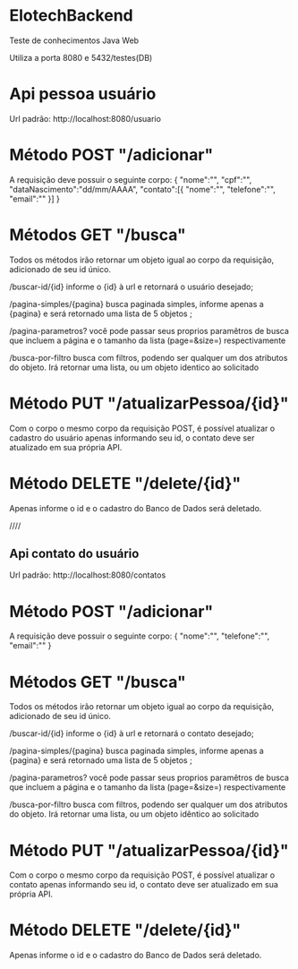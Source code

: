 # ElotechBackend
Teste de conhecimentos Java Web

Utiliza a porta 8080 e 5432/testes(DB)

# Api pessoa usuário
Url padrão: http://localhost:8080/usuario

# Método POST  "/adicionar"
A requisição deve possuir o seguinte corpo:
{
"nome":"",
"cpf":"",
"dataNascimento":"dd/mm/AAAA",
"contato":[{
    "nome":"",
    "telefone":"",
    "email":""
}]
}

# Métodos GET "/busca"
Todos os métodos irão retornar um objeto igual ao corpo da requisição, adicionado de seu id único.

/buscar-id/{id} informe o {id} à url e retornará o usuário desejado;

/pagina-simples/{pagina} busca paginada simples, informe apenas a {pagina} e será retornado uma lista de 5 objetos ;

/pagina-parametros? você pode passar seus proprios paramêtros de busca que incluem a página e o tamanho da lista (page=&size=) respectivamente

/busca-por-filtro busca com filtros, podendo ser qualquer um dos atributos do objeto. Irá retornar uma lista, ou um objeto identico ao solicitado

# Método PUT "/atualizarPessoa/{id}"
Com o corpo o mesmo corpo da requisição POST, é possível  atualizar o cadastro do usuário apenas informando seu id, o contato deve ser atualizado em sua própria API.

# Método DELETE "/delete/{id}"
Apenas informe o id e o cadastro do Banco de Dados será deletado.


////


## Api contato do usuário
Url padrão: http://localhost:8080/contatos

# Método POST  "/adicionar"
A requisição deve possuir o seguinte corpo:
{
"nome":"",
"telefone":"",
"email":""
}

# Métodos GET "/busca"
Todos os métodos irão retornar um objeto igual ao corpo da requisição, adicionado de seu id único.

/buscar-id/{id} informe o {id} à url e retornará o contato desejado;

/pagina-simples/{pagina} busca paginada simples, informe apenas a {pagina} e será retornado uma lista de 5 objetos ;

/pagina-parametros? você pode passar seus proprios paramêtros de busca que incluem a página e o tamanho da lista (page=&size=) respectivamente

/busca-por-filtro busca com filtros, podendo ser qualquer um dos atributos do objeto. Irá retornar uma lista, ou um objeto idêntico ao solicitado

# Método PUT "/atualizarPessoa/{id}"
Com o corpo o mesmo corpo da requisição POST, é possível  atualizar o contato apenas informando seu id, o contato deve ser atualizado em sua própria API.

# Método DELETE "/delete/{id}"
Apenas informe o id e o cadastro do Banco de Dados será deletado.












